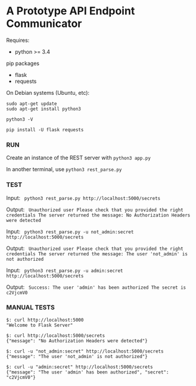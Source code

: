 # A Prototype API Endpoint Communicator

Requires:
- python >= 3.4

pip packages
- flask
- requests

On Debian systems (Ubuntu, etc):
```
sudo apt-get update
sudo apt-get install python3

python3 -V

pip install -U flask requests
```

### RUN

Create an instance of the REST server with
`python3 app.py`

In another terminal, use 
`python3 rest_parse.py`

### TEST

Input: ```
python3 rest_parse.py http://localhost:5000/secrets```

Output: ```
Unauthorized user
Please check that you provided the right credentials
The server returned the message: No Authorization Headers were detected```

Input: ```
python3 rest_parse.py -u not_admin:secret http://localhost:5000/secrets```

Output: ```
Unauthorized user
Please check that you provided the right credentials
The server returned the message: The user 'not_admin' is not authorized```

Input: ```
python3 rest_parse.py -u admin:secret http://localhost:5000/secrets```

Output: ```
Success: The user 'admin' has been authorized
The secret is c2VjcmV0```


### MANUAL TESTS

```
$: curl http://localhost:5000
"Welcome to Flask Server"

$: curl http://localhost:5000/secrets
{"message": "No Authorization Headers were detected"}

$: curl -u "not_admin:secret" http://localhost:5000/secrets
{"message": "The user 'not_admin' is not authorized"}

$: curl -u "admin:secret" http://localhost:5000/secrets
{"message": "The user 'admin' has been authorized", "secret": "c2VjcmV0"}
```



